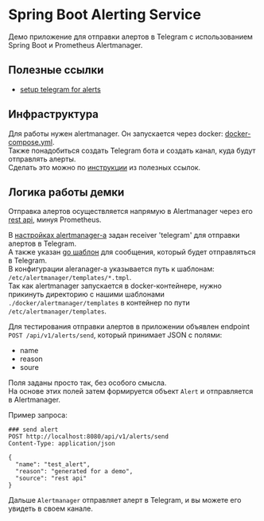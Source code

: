 # Spring Boot Alerting Service

Демо приложение для отправки алертов в Telegram с использованием Spring Boot и Prometheus Alertmanager.

## Полезные ссылки
- [setup telegram for alerts](https://www.stranatesta.eu/tech/how-to-configure-prometheus-alertmanager-to-send-alerts-to-telegram/)

## Инфраструктура
Для работы нужен alertmanager. Он запускается через docker: [docker-compose.yml](./docker/docker-compose.yml).  
Также понадобиться создать Telegram бота и создать канал, куда будут отправлять алерты.  
Сделать это можно по [инструкции](https://www.stranatesta.eu/tech/how-to-configure-prometheus-alertmanager-to-send-alerts-to-telegram/) из полезных ссылок.

## Логика работы демки

Отправка алертов осуществляется напрямую в Alertmanager через его [rest api](https://github.com/prometheus/alertmanager/blob/main/api/v2/openapi.yaml), минуя Prometheus.

В [настройках alertmanager-а](./docker/alertmanager/alertmanager.yml) задан receiver 'telegram' для отправки алертов в Telegram.  
А также указан [go шаблон](./docker/alertmanager/templates/telegram_alerts.tmpl) для сообщения, который будет отправляться в Telegram.  
В конфигурации aleranager-а указывается путь к шаблонам: `/etc/alertmanager/templates/*.tmpl`.  
Так как alertmanager запускается в docker-контейнере, нужно прикинуть директорию с нашими шаблонами `./docker/alertmanager/templates` в контейнер по пути `/etc/alertmanager/templates`.  

Для тестирования отправки алертов в приложении объявлен endpoint `POST /api/v1/alerts/send`, который принимает JSON c полями:
- name
- reason
- soure

Поля заданы просто так, без особого смысла.  
На основе этих полей затем формируется объект `Alert` и отправляется в Alertmanager.  

Пример запроса:
```http request
### send alert
POST http://localhost:8080/api/v1/alerts/send
Content-Type: application/json

{
  "name": "test_alert",
  "reason": "generated for a demo",
  "source": "rest api"
}
```

Дальше `Alertmanager` отправляет алерт в Telegram, и вы можете его увидеть в своем канале.